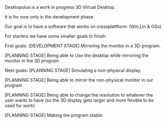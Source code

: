 Desktopulus is a work in progress 3D Virtual Desktop.

It is for now only in the development phase. 

Our goal is to have a software that works on crossplattform: (Win,Lin & OSx)

For starters we have some smaller goals to finish:

First goals:
[DEVELOPMENT STAGE] Mirroring the monitor in a 3D-program.

[PLANNING STAGE] Being able to Use the desktop while mirroring the monitor in the 3D program

Next goals:
[PLANNING STAGE] Simulating a non-physical display.

[PLANNING STAGE] Being able to mirror the non-physical monitor in our program

[PLANNING STAGE] Being able to change the resolution to whatever the user wants to have (so the 3D display gets larger and more flexible to be used for work)

[PLANNING STAGE] Making the program stable:
